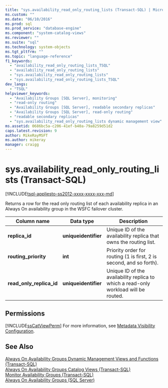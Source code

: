 ```yaml
---
title: "sys.availability_read_only_routing_lists (Transact-SQL) | Microsoft Docs"
ms.custom: ""
ms.date: "06/10/2016"
ms.prod: sql
ms.prod_service: "database-engine"
ms.component: "system-catalog-views"
ms.reviewer: ""
ms.suite: "sql"
ms.technology: system-objects
ms.tgt_pltfrm: ""
ms.topic: "language-reference"
f1_keywords: 
  - "availability_read_only_routing_lists_TSQL"
  - "availability_read_only_routing_lists"
  - "sys.availability_read_only_routing_lists"
  - "sys.availability_read_only_routing_lists_TSQL"
dev_langs: 
  - "TSQL"
helpviewer_keywords: 
  - "Availability Groups [SQL Server], monitoring"
  - "read-only routing"
  - "Availability Groups [SQL Server], readable secondary replicas"
  - "Availability Groups [SQL Server], read-only routing"
  - "readable secondary replicas"
  - "sys.availability_read_only_routing_lists dynamic management view"
ms.assetid: 0686bc5a-c206-41ef-b40a-79a8259d51d2
caps.latest.revision: 9
author: MikeRayMSFT
ms.author: mikeray
manager: craigg
---
```

# sys.availability_read_only_routing_lists (Transact-SQL)
[!INCLUDE[tsql-appliesto-ss2012-xxxx-xxxx-xxx-md](../../includes/tsql-appliesto-ss2012-xxxx-xxxx-xxx-md.md)]

  Returns a row for the read only routing list of each availability replica in an Always On availability group in the WSFC failover cluster.  
  
|Column name|Data type|Description|  
|-----------------|---------------|-----------------|  
|**replica_id**|**uniqueidentifier**|Unique ID of the availability replica that owns the routing list.|  
|**routing_priority**|**int**|Priority order for routing (1 is first, 2 is second, and so forth).|  
|**read_only_replica_id**|**uniqueidentifier**|Unique ID of the availability replica to which a read-only workload will be routed.|  
  
## Permissions  
 [!INCLUDE[ssCatViewPerm](../../includes/sscatviewperm-md.md)] For more information, see [Metadata Visibility Configuration](../../relational-databases/security/metadata-visibility-configuration.md).  
  
## See Also  
 [Always On Availability Groups Dynamic Management Views and Functions &#40;Transact-SQL&#41;](../../relational-databases/system-dynamic-management-views/always-on-availability-groups-dynamic-management-views-functions.md)   
 [Always On Availability Groups Catalog Views &#40;Transact-SQL&#41;](../../relational-databases/system-catalog-views/always-on-availability-groups-catalog-views-transact-sql.md)   
 [Monitor Availability Groups &#40;Transact-SQL&#41;](../../database-engine/availability-groups/windows/monitor-availability-groups-transact-sql.md)   
 [Always On Availability Groups &#40;SQL Server&#41;](../../database-engine/availability-groups/windows/always-on-availability-groups-sql-server.md)  
  
  
